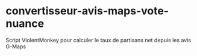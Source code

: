 # convertisseur-avis-maps-vote-nuance
Script ViolentMonkey pour calculer le taux de partisans net depuis les avis G-Maps
